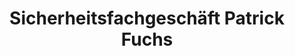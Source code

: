---
title: "Sicherheitsfachgeschäft Patrick Fuchs"
url: /berlin/sicherheitsfachgeschaeft-patrick-fuchs/
shop: Schlüsseldienst
---